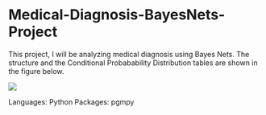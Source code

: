 # Medical-Diagnosis-BayesNets-Project
This project, I will be analyzing medical diagnosis using Bayes Nets. The structure and the Conditional Probabability Distribution tables are shown in the figure below.

![](https://github.com/iamnatapong55/iamnatapong55/blob/main/Med-diag-bnet.jpg)

Languages: Python
Packages: pgmpy
